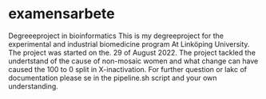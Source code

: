 # examensarbete
Degreeeproject in bioinformatics
This is my degreeproject for the experimental and industrial biomedicine program At Linköping University.
The project was started on the. 29 of August 2022. 
The project tackled the undertstand of the cause of non-mosaic women and what change can have caused the 100 to 0 split in X-inactivation.
For further question or lakc of documentation please se in the pipeline.sh script and your own understanding.

